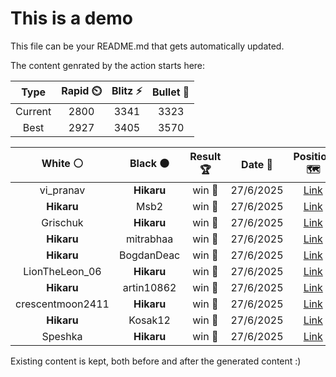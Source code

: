 # This is a demo

This file can be your README.md that gets automatically updated.

The content genrated by the action starts here:

<!--START_SECTION:chessStats-->
<!-- Automatically generated with https://github.com/Balastrong/chess-stats-action -->

| Type | Rapid ⏲️ | Blitz ⚡ | Bullet 🔫 |
|:---:|:---:|:---:|:---:|
| Current | 2800 | 3341 | 3323 |
| Best | 2927 | 3405 | 3570 |

| White ⚪ | Black ⚫ | Result 🏆 | Date 📅 | Position 🗺️ | Type 🕕 |
|:---:|:---:|:---:|:---:|:---:|:---:|
| vi_pranav | **Hikaru** | win 🥇 | 27/6/2025 | <a href="http://www.ee.unb.ca/cgi-bin/tervo/fen.pl?select=1k6/p7/4p3/1p2PpP1/5P1Q/1P3b2/PK2p3/2rqR3 w - - 0 41">Link</a> | Blitz |
| **Hikaru** | Msb2 | win 🥇 | 27/6/2025 | <a href="http://www.ee.unb.ca/cgi-bin/tervo/fen.pl?select=k2b2b1/6Rp/3r2p1/2Np4/2pP1P2/2P3PB/2P2K1P/8 b - - 11 34">Link</a> | Blitz |
| Grischuk | **Hikaru** | win 🥇 | 27/6/2025 | <a href="http://www.ee.unb.ca/cgi-bin/tervo/fen.pl?select=1k1r4/ppn2b2/8/3p2q1/4r3/1BP5/PP2Q3/K2R3R w - - 2 30">Link</a> | Blitz |
| **Hikaru** | mitrabhaa | win 🥇 | 27/6/2025 | <a href="http://www.ee.unb.ca/cgi-bin/tervo/fen.pl?select=4r1kr/pppqnppp/3b4/4P3/5B2/2P5/1P1Q1PPP/N3RRK1 b kq - 2 13">Link</a> | Blitz |
| **Hikaru** | BogdanDeac | win 🥇 | 27/6/2025 | <a href="http://www.ee.unb.ca/cgi-bin/tervo/fen.pl?select=7r/pp2R1pp/2b2pk1/8/8/5BB1/PP4PP/6K1 b - - 0 25">Link</a> | Blitz |
| LionTheLeon_06 | **Hikaru** | win 🥇 | 27/6/2025 | <a href="http://www.ee.unb.ca/cgi-bin/tervo/fen.pl?select=R7/3pbknp/2r5/1N3p2/2p1pP1N/2P1P2K/3P1P1P/8 w - - 4 37">Link</a> | Blitz |
| **Hikaru** | artin10862 | win 🥇 | 27/6/2025 | <a href="http://www.ee.unb.ca/cgi-bin/tervo/fen.pl?select=k7/3p3p/r1p4b/1pN2p2/3Q3P/P2P2P1/1PP3r1/1K3R2 b - - 1 32">Link</a> | Blitz |
| crescentmoon2411 | **Hikaru** | win 🥇 | 27/6/2025 | <a href="http://www.ee.unb.ca/cgi-bin/tervo/fen.pl?select=8/1p6/1kp5/8/Pp1K4/1rN4N/8/8 w - - 0 48">Link</a> | Blitz |
| **Hikaru** | Kosak12 | win 🥇 | 27/6/2025 | <a href="http://www.ee.unb.ca/cgi-bin/tervo/fen.pl?select=1k1r4/1pn2R1p/pN1p2p1/1Pp5/3nP3/7B/PP5P/2KR4 b - - 0 26">Link</a> | Blitz |
| Speshka | **Hikaru** | win 🥇 | 27/6/2025 | <a href="http://www.ee.unb.ca/cgi-bin/tervo/fen.pl?select=3rr1k1/6pp/2qB1p2/1pP5/5P2/8/PP5P/K1R5 w - - 0 30">Link</a> | Blitz |

<!--END_SECTION:chessStats-->

Existing content is kept, both before and after the generated content :)
